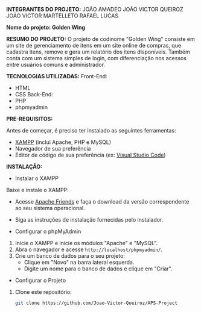 **INTEGRANTES DO PROJETO:**
JOÃO AMADEO
JOÃO VICTOR QUEIROZ
JOÃO VICTOR MARTELLETO
RAFAEL LUCAS

**Nome do projeto: Golden Wing**

**RESUMO DO PROJETO:**
O projeto de codinome "Golden Wing" consiste em um site de gerenciamento de itens em um site online de compras, que cadastra itens, remove e gera um relatório dos itens disponíveis. Também
conta com um sistema simples de login, com diferenciação nos acessos entre usuários comuns e administrador.

**TECNOLOGIAS UTILIZADAS:**
Front-End:
- HTML
- CSS
Back-End:
- PHP
- phpmyadmin

**PRE-REQUISITOS:**

Antes de começar, é preciso ter instalado as seguintes ferramentas:

- [XAMPP](https://www.apachefriends.org/index.html) (inclui Apache, PHP e MySQL)
- Navegador de sua preferência
- Editor de código de sua preferência (ex: [Visual Studio Code](https://code.visualstudio.com/))

**INSTALAÇÃO:**

- Instalar o XAMPP

Baixe e instale o XAMPP:
   - Acesse [Apache Friends](https://www.apachefriends.org/index.html) e faça o download da versão correspondente ao seu sistema operacional.
   - Siga as instruções de instalação fornecidas pelo instalador.

- Configurar o phpMyAdmin

1. Inicie o XAMPP e inicie os módulos "Apache" e "MySQL".
2. Abra o navegador e acesse `http://localhost/phpmyadmin/`.
3. Crie um banco de dados para o seu projeto:
   - Clique em "Novo" na barra lateral esquerda.
   - Digite um nome para o banco de dados e clique em "Criar".

- Configurar o Projeto

1. Clone este repositório:
   ``` bash
   git clone https://github.com/Joao-Victor-Queiroz/APS-Project
